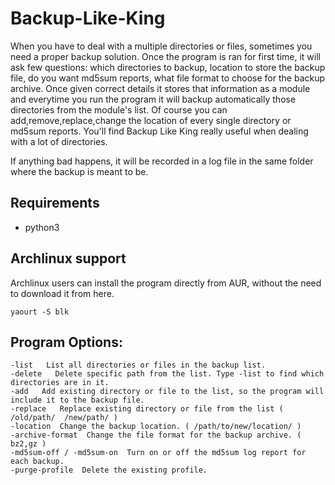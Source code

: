 Backup-Like-King
================

When you have to deal with a multiple directories or files, sometimes you need a proper backup solution.
Once the program is ran for first time, it will ask few questions: which directories to backup, location to store the backup file, do you want md5sum reports, what file format to choose for the backup archive. Once given correct details it stores that information as a module and everytime you run the program it will backup automatically those directories from the module's list. Of course you can add,remove,replace,change the location of every single directory or md5sum reports. You'll find Backup Like King really useful when dealing with a lot of directories. 

If anything bad happens, it will be recorded in a log file in the same folder where the backup is meant to be.

## Requirements

* python3

## Archlinux support

Archlinux users can install the program directly from AUR, without the need to download it from here.

    yaourt -S blk

## Program Options:

    -list   List all directories or files in the backup list.
    -delete   Delete specific path from the list. Type -list to find which directories are in it.
    -add   Add existing directory or file to the list, so the program will include it to the backup file.
    -replace   Replace existing directory or file from the list ( /old/path/  /new/path/ )
    -location  Change the backup location. ( /path/to/new/location/ )
    -archive-format  Change the file format for the backup archive. ( bz2,gz )
    -md5sum-off / -md5sum-on  Turn on or off the md5sum log report for each backup.
    -purge-profile  Delete the existing profile.
